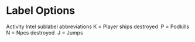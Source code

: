 # Label Options
Activity Intel sublabel abbreviations
<span>K = Player ships destroyed</span>&nbsp;&nbsp;<span>P = Podkills</span>
<span>N = Npcs destroyed</span>&nbsp;&nbsp;<span>J = Jumps</span>

<!--stackedit_data:
eyJoaXN0b3J5IjpbMTY1NTYzODU5OV19
-->